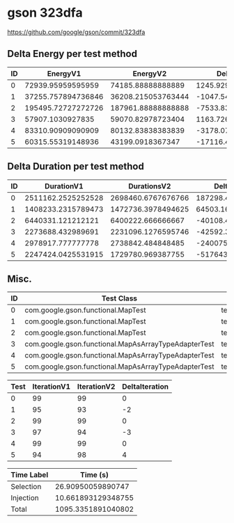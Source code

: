 # gson 323dfa


https://github.com/google/gson/commit/323dfa



## Delta Energy per test method


| ID | EnergyV1 | EnergyV2 | DeltaEnergy | σV1 | σV2 |
| --- | --- | --- | --- | --- | --- |
| 0 | 72939.95959595959 | 74185.88888888889 | 1245.9292929293006 | 22157.518221035927 | 61568.04951144887 |
| 1 | 37255.757894736846 | 36208.215053763444 | -1047.5428409734013 | 10981.98670332064 | 13824.92524302599 |
| 2 | 195495.72727272726 | 187961.88888888888 | -7533.838383838389 | 32263.333870208906 | 41654.483261900365 |
| 3 | 57907.1030927835 | 59070.82978723404 | 1163.726694450539 | 35646.00652651487 | 35716.5204166525 |
| 4 | 83310.90909090909 | 80132.83838383839 | -3178.0707070706994 | 32457.078693483312 | 32121.56797458053 |
| 5 | 60315.55319148936 | 43199.0918367347 | -17116.46135475466 | 160898.36701825407 | 20844.39379632961 |

## Delta Duration per test method


| ID | DurationV1 | DurationsV2 | DeltaDuration |
| --- | --- | --- | --- |
| 0 | 2511162.2525252528 | 2698460.6767676766 | 187298.42424242385 |
| 1 | 1408233.2315789473 | 1472736.3978494625 | 64503.16627051518 |
| 2 | 6440331.121212121 | 6400222.666666667 | -40108.45454545412 |
| 3 | 2273688.432989691 | 2231096.1276595746 | -42592.3053301163 |
| 4 | 2978917.777777778 | 2738842.484848485 | -240075.29292929312 |
| 5 | 2247424.0425531915 | 1729780.969387755 | -517643.0731654365 |

## Misc.

| ID | Test Class | Test Method |
| --- | --- | --- |
| 0 | com.google.gson.functional.MapTest | testInterfaceTypeMapWithSerializer |
| 1 | com.google.gson.functional.MapTest | testGeneralMapField |
| 2 | com.google.gson.functional.MapTest | testInterfaceTypeMap |
| 3 | com.google.gson.functional.MapAsArrayTypeAdapterTest | testMultipleEnableComplexKeyRegistrationHasNoEffect |
| 4 | com.google.gson.functional.MapAsArrayTypeAdapterTest | testSerializeComplexMapWithTypeAdapter |
| 5 | com.google.gson.functional.MapAsArrayTypeAdapterTest | testMapWithTypeVariableSerialization |




| Test | IterationV1 | IterationV2 | DeltaIteration |
| --- | --- | --- | --- |
| 0 | 99 | 99 | 0 |
| 1 | 95 | 93 | -2 |
| 2 | 99 | 99 | 0 |
| 3 | 97 | 94 | -3 |
| 4 | 99 | 99 | 0 |
| 5 | 94 | 98 | 4 |



| Time Label | Time (s) |
| --- | --- |
| Selection | 26.90950059890747 |
| Injection | 10.661893129348755 |
| Total | 1095.3351891040802 |


